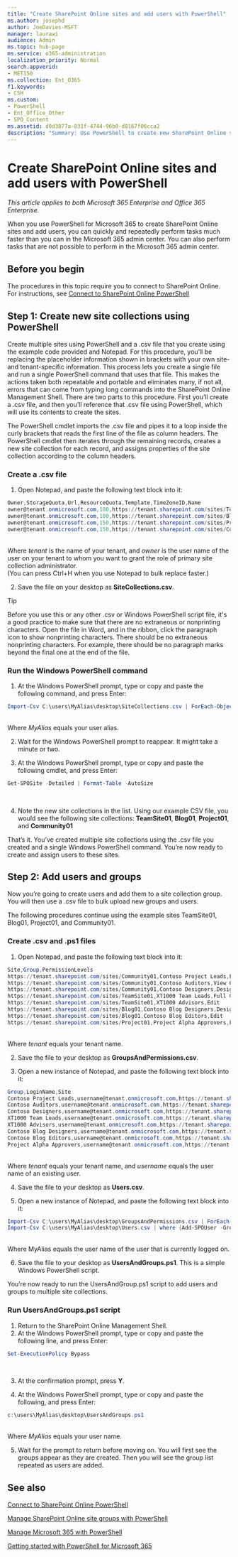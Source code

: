 ```yaml
---
title: "Create SharePoint Online sites and add users with PowerShell"
ms.author: josephd
author: JoeDavies-MSFT
manager: laurawi
audience: Admin
ms.topic: hub-page
ms.service: o365-administration
localization_priority: Normal
search.appverid:
- MET150
ms.collection: Ent_O365
f1.keywords:
- CSH
ms.custom: 
- PowerShell
- Ent_Office_Other
- SPO_Content
ms.assetid: d0d3877a-831f-4744-96b0-d8167f06cca2
description: "Summary: Use PowerShell to create new SharePoint Online sites and then add users and groups to those sites."
---
```


# Create SharePoint Online sites and add users with PowerShell

*This article applies to both Microsoft 365 Enterprise and Office 365 Enterprise.*

When you use PowerShell for Microsoft 365 to create SharePoint Online sites and add users, you can quickly and repeatedly perform tasks much faster than you can in the Microsoft 365 admin center. You can also perform tasks that are not possible to perform in the Microsoft 365 admin center. 

## Before you begin

The procedures in this topic require you to connect to SharePoint Online. For instructions, see [Connect to SharePoint Online PowerShell](https://docs.microsoft.com/powershell/sharepoint/sharepoint-online/connect-sharepoint-online?view=sharepoint-ps)

## Step 1: Create new site collections using PowerShell

Create multiple sites using PowerShell and a .csv file that you create using the example code provided and Notepad. For this procedure, you’ll be replacing the placeholder information shown in brackets with your own site- and tenant-specific information. This process lets you create a single file and run a single PowerShell command that uses that file. This makes the actions taken both repeatable and portable and eliminates many, if not all, errors that can come from typing long commands into the SharePoint Online Management Shell. There are two parts to this procedure. First you’ll create a .csv file, and then you’ll reference that .csv file using PowerShell, which will use its contents to create the sites.

The PowerShell cmdlet imports the .csv file and pipes it to a loop inside the curly brackets that reads the first line of the file as column headers. The PowerShell cmdlet then iterates through the remaining records, creates a new site collection for each record, and assigns properties of the site collection according to the column headers.

### Create a .csv file

1. Open Notepad, and paste the following text block into it:<br/>

```powershell
Owner,StorageQuota,Url,ResourceQuota,Template,TimeZoneID,Name
owner@tenant.onmicrosoft.com,100,https://tenant.sharepoint.com/sites/TeamSite01,25,EHS#1,10,Contoso Team Site
owner@tenant.onmicrosoft.com,100,https://tenant.sharepoint.com/sites/Blog01,25,BLOG#0,10,Contoso Blog
owner@tenant.onmicrosoft.com,150,https://tenant.sharepoint.com/sites/Project01,25,PROJECTSITE#0,10,Project Alpha
owner@tenant.onmicrosoft.com,150,https://tenant.sharepoint.com/sites/Community01,25,COMMUNITY#0,10,Community Site
```
<br/>Where *tenant* is the name of your tenant, and *owner* is the user name of the user on your tenant to whom you want to grant the role of primary site collection administrator.<br/>(You can press Ctrl+H when you use Notepad to bulk replace faster.)<br/>

2. Save the file on your desktop as **SiteCollections.csv**.<br/>

> [!TIP]
> Before you use this or any other .csv or Windows PowerShell script file, it's a good practice to make sure that there are no extraneous or nonprinting characters. Open the file in Word, and in the ribbon, click the paragraph icon to show nonprinting characters. There should be no extraneous nonprinting characters. For example, there should be no paragraph marks beyond the final one at the end of the file.

### Run the Windows PowerShell command

1. At the Windows PowerShell prompt, type or copy and paste the following command, and press Enter:<br/>
```powershell
Import-Csv C:\users\MyAlias\desktop\SiteCollections.csv | ForEach-Object {New-SPOSite -Owner $_.Owner -StorageQuota $_.StorageQuota -Url $_.Url -NoWait -ResourceQuota $_.ResourceQuota -Template $_.Template -TimeZoneID $_.TimeZoneID -Title $_.Name}
```
<br/>Where *MyAlias* equals your user alias.<br/>

2. Wait for the Windows PowerShell prompt to reappear. It might take a minute or two.<br/>

3. At the Windows PowerShell prompt, type or copy and paste the following cmdlet, and press Enter:<br/>

```powershell
Get-SPOSite -Detailed | Format-Table -AutoSize
```
<br/>

4. Note the new site collections in the list. Using our example CSV file, you would see the following site collections: **TeamSite01**, **Blog01**, **Project01**, and **Community01**

That’s it. You’ve created multiple site collections using the .csv file you created and a single Windows PowerShell command. You’re now ready to create and assign users to these sites.

## Step 2: Add users and groups

Now you’re going to create users and add them to a site collection group. You will then use a .csv file to bulk upload new groups and users.

The following procedures continue using the example sites TeamSite01, Blog01, Project01, and Community01.

### Create .csv and .ps1 files

1. Open Notepad, and paste the following text block into it:<br/>

```powershell
Site,Group,PermissionLevels
https://tenant.sharepoint.com/sites/Community01,Contoso Project Leads,Full Control
https://tenant.sharepoint.com/sites/Community01,Contoso Auditors,View Only
https://tenant.sharepoint.com/sites/Community01,Contoso Designers,Design
https://tenant.sharepoint.com/sites/TeamSite01,XT1000 Team Leads,Full Control
https://tenant.sharepoint.com/sites/TeamSite01,XT1000 Advisors,Edit
https://tenant.sharepoint.com/sites/Blog01,Contoso Blog Designers,Design
https://tenant.sharepoint.com/sites/Blog01,Contoso Blog Editors,Edit
https://tenant.sharepoint.com/sites/Project01,Project Alpha Approvers,Full Control
```
<br/>Where *tenant* equals your tenant name.<br/>

2. Save the file to your desktop as **GroupsAndPermissions.csv**.<br/>

3. Open a new instance of Notepad, and paste the following text block into it:<br/>

```powershell
Group,LoginName,Site
Contoso Project Leads,username@tenant.onmicrosoft.com,https://tenant.sharepoint.com/sites/Community01
Contoso Auditors,username@tenant.onmicrosoft.com,https://tenant.sharepoint.com/sites/Community01
Contoso Designers,username@tenant.onmicrosoft.com,https://tenant.sharepoint.com/sites/Community01
XT1000 Team Leads,username@tenant.onmicrosoft.com,https://tenant.sharepoint.com/sites/TeamSite01
XT1000 Advisors,username@tenant.onmicrosoft.com,https://tenant.sharepoint.com/sites/TeamSite01
Contoso Blog Designers,username@tenant.onmicrosoft.com,https://tenant.sharepoint.com/sites/Blog01
Contoso Blog Editors,username@tenant.onmicrosoft.com,https://tenant.sharepoint.com/sites/Blog01
Project Alpha Approvers,username@tenant.onmicrosoft.com,https://tenant.sharepoint.com/sites/Project01
```
<br/>Where *tenant* equals your tenant name, and *username* equals the user name of an existing user.<br/>

4. Save the file to your desktop as **Users.csv**.<br/>

5. Open a new instance of Notepad, and paste the following text block into it:<br/>

```powershell
Import-Csv C:\users\MyAlias\desktop\GroupsAndPermissions.csv | ForEach-Object {New-SPOSiteGroup -Group $_.Group -PermissionLevels $_.PermissionLevels -Site $_.Site}
Import-Csv C:\users\MyAlias\desktop\Users.csv | where {Add-SPOUser -Group $_.Group –LoginName $_.LoginName -Site $_.Site}
```
<br/>Where MyAlias equals the user name of the user that is currently logged on.<br/>

6. Save the file to your desktop as **UsersAndGroups.ps1**. This is a simple Windows PowerShell script.

You’re now ready to run the UsersAndGroup.ps1 script to add users and groups to multiple site collections.

### Run UsersAndGroups.ps1 script

1. Return to the SharePoint Online Management Shell.<br/>
2. At the Windows PowerShell prompt, type or copy and paste the following line, and press Enter:<br/>
```powershell
Set-ExecutionPolicy Bypass
```
<br/>

3. At the confirmation prompt, press **Y**.<br/>

4. At the Windows PowerShell prompt, type or copy and paste the following, and press Enter:<br/>

```powershell
c:\users\MyAlias\desktop\UsersAndGroups.ps1
```
<br/>Where *MyAlias* equals your user name.<br/>

5. Wait for the prompt to return before moving on. You will first see the groups appear as they are created. Then you will see the group list repeated as users are added.

## See also

[Connect to SharePoint Online PowerShell](https://docs.microsoft.com/powershell/sharepoint/sharepoint-online/connect-sharepoint-online?view=sharepoint-ps)

[Manage SharePoint Online site groups with PowerShell](manage-sharepoint-site-groups-with-powershell.md)

[Manage Microsoft 365 with PowerShell](manage-office-365-with-office-365-powershell.md)
  
[Getting started with PowerShell for Microsoft 365](getting-started-with-office-365-powershell.md)

